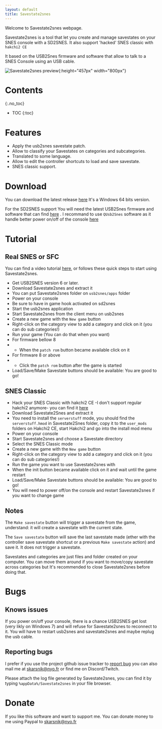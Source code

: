 ```yaml
---
layout: default
title: Savestate2snes
---
```


Welcome to Savestate2snes webpage.

Savestate2snes is a tool that let you create and manage savestates on your SNES console with a SD2SNES. It also
support 'hacked' SNES classic with `hakchi2 CE`

It based on the USB2Snes firmware and software that allow to talk to a SNES Console using an USB cable.

![Savestate2snes preview](https://skarsnik.github.io/Savestate2snes/webimage/main.png){:height="457px" width="800px"}

# Contents
{:.no_toc}

* TOC
{:toc}

# Features

* Apply the usb2snes savestate patch.
* Allow to classify your Savestates on categories and subcategories.
* Translated to some language.
* Allow to edit the controller shortcuts to load and save savestate.
* SNES classic support.

# Download

You can download the latest release [here](https://github.com/Skarsnik/Savestate2snes/releases/latest) It's a Windows 64 bits version.

For the SD2SNES support You will need the latest USB2Snes firmware and software that can find [here](https://github.com/RedGuyyyy/sd2snes/releases) . I recommand to use `QUsb2Snes` software as it handle better power on/off of the console [here](https://github.com/Skarsnik/QUsb2snes/releases)

# Tutorial

## Real SNES or SFC

You can find a video tutorial [here](https://youtu.be/Rgk-7xFAvms), or follows these quick steps to start using Savestate2snes.

* Get USB2SNES version 6 or later.
* Download Savestate2snes and extract it
* You can put Savestate2snes folder on `usb2snes/apps` folder
* Power on your console
* Be sure to have in game hook activated on sd2snes
* Start the usb2snes application
* Start Savestate2snes from the client menu on usb2snes
* Create a new game with the `New game` button
* Right-click on the category view to add a category and click on it (you can do sub categories!)
* Run your game (You can do that when you want)
* For firmware bellow 8
* * When the `patch rom` button became available click on it
* For firmware 8 or above
* * Click the `patch rom` button after the game is started
* Load/Save/Make Savestate buttons should be available: You are good to go!

## SNES Classic

* Hack your SNES Classic with hakchi2 CE -I don't support regular hakchi2 anymore- you can find it [here](https://github.com/TeamShinkansen/hakchi2/releases)
* Download Savestate2Snes and extract it
* You need to install the `serverstuff` mode, you should find the `serverstuff.hmod` in Savestate2Snes folder, copy it to the `user_mods` folders on Hakchi2 CE, start Hakchi2 and go into the install mod menu
* Power on your console
* Start Savestate2snes and choose a Savestate directory
* Select the SNES Classic mode
* Create a new game with the `New game` button
* Right-click on the category view to add a category and click on it (you can do sub categories!)
* Run the game you want to use Savestate2snes with
* When the init button became available click on it and wait until the game restart
* Load/Save/Make Savestate buttons should be available: You are good to go!
* You will need to power off/on the console and restart Savestate2snes if you want to change game


## Notes

The `Make savestate` button will trigger a savestate from the game, understand: it will create a savestate with the current state.

The `Save savestate` button will save the last savestate made 
(ether with the controller save savestate shortcut or a previous `Make savestate` action) and save it.
It does not trigger a savestate.

Savestates and categories are just files and folder created on your computer. 
You can move them around if you want to move/copy savestate across categories but It's recommended to close Savestate2snes before doing that.

# Bugs

## Knows issues

If you power on/off your console, there is a chance USB2SNES get lost (very likly on Windows 7) and will refuse for Savestate2snes to reconnect to it. You will have to restart usb2snes and savestate2snes
and maybe replug the usb cable.


## Reporting bugs

I prefer if you use the project github issue tracker to [report bug](https://github.com/Skarsnik/Savestate2snes/issues) you can also mail me at skarsnik@nyo.fr or find me on Discord/Twitch.

Please attach the log file generated by Savestate2snes, you can find it by typing `%appData%/Savestate2snes` in your file browser.


# Donate

If you like this software and want to support me. You can donate money to me using Paypal to [skarsnik@nyo.fr](https://www.paypal.me/Skarsnik)